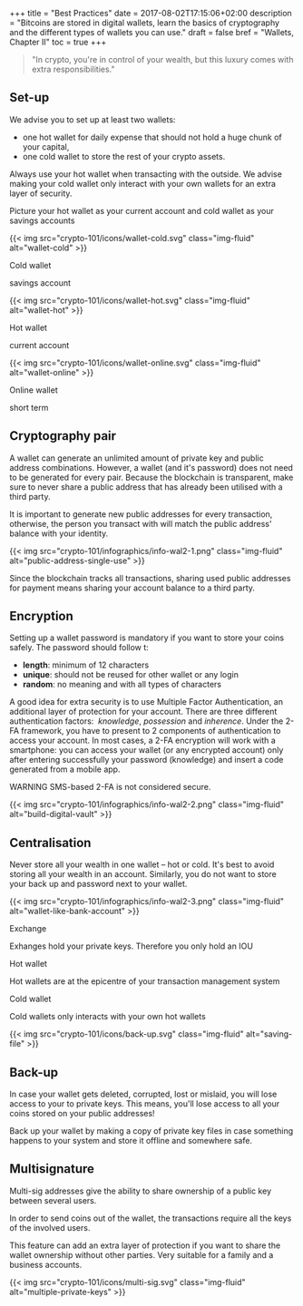 +++
title = "Best Practices"
date = 2017-08-02T17:15:06+02:00
description = "Bitcoins are stored in digital wallets, learn the basics of cryptography and the different types of wallets you can use."
draft = false
bref = "Wallets, Chapter II"
toc = true
+++


<blockquote>
<p>"In crypto, you're in control of your wealth, but this luxury comes with extra responsibilities."</p>
</blockquote>


## Set-up



We advise you to set up at least two wallets:

* one hot wallet for daily expense that should not hold a huge chunk of your capital,
* one cold wallet to store the rest of your crypto assets.

Always use your hot wallet when transacting with the outside. We advise making your cold wallet only interact with your own wallets for an extra layer of security.

Picture your hot wallet as your current account and cold wallet as your savings accounts




<div class="container my-4">
  <div class="row text-center">
    <div class="col">
     {{< img src="crypto-101/icons/wallet-cold.svg" class="img-fluid" alt="wallet-cold" >}}
     <p class="font-weight-bold mt-2">Cold wallet</p>
     <p class="small text">savings account</p>
    </div>
    <div class="col">
      {{< img src="crypto-101/icons/wallet-hot.svg" class="img-fluid" alt="wallet-hot" >}}
      <p class="font-weight-bold mt-2">Hot wallet</p>
      <p class="small text">current account</p>
    </div>
    <div class="col">
      {{< img src="crypto-101/icons/wallet-online.svg" class="img-fluid" alt="wallet-online" >}}
      <p class="font-weight-bold mt-2">Online wallet</p>
      <p class="small text">short term</p>
    </div>
  </div>
</div>






## Cryptography pair




A wallet can generate an unlimited amount of private key and public address combinations. However, a wallet (and it's password) does not need to be generated for every pair. Because the blockchain is transparent, make sure to never share a public address that has already been utilised with a third party.

It is important to generate new public addresses for every transaction, otherwise, the person you transact with will match the public address' balance with your identity.



{{< img src="crypto-101/infographics/info-wal2-1.png" class="img-fluid" alt="public-address-single-use" >}}


Since the blockchain tracks all transactions, sharing used public addresses for payment means sharing your account balance to a third party.





## Encryption



Setting up a wallet password is mandatory if you want to store your coins safely. The password should follow t:

* **length**: minimum of 12 characters
* **unique**: should not be reused for other wallet or any login
* **random**: no meaning and with all types of characters

A good idea for extra security is to use Multiple Factor Authentication, an additional layer of protection for your account. There are three different authentication factors:  _knowledge_, _possession_ and _inherence_. 
Under the 2-FA framework, you have to present to 2 components of authentication to access your account.
In most cases, a 2-FA encryption will work with a smartphone: you can access your wallet (or any encrypted account) only after entering successfully your password (knowledge) and insert a code generated from a mobile app.

WARNING SMS-based 2-FA is not considered secure.



{{< img src="crypto-101/infographics/info-wal2-2.png" class="img-fluid" alt="build-digital-vault" >}}





## Centralisation




Never store all your wealth in one wallet – hot or cold. It's best to avoid storing all your wealth in an account.
Similarly, you do not want to store your back up and password next to your wallet.


{{< img src="crypto-101/infographics/info-wal2-3.png" class="img-fluid" alt="wallet-like-bank-account" >}}


<div class="container my-4">
  <div class="row text-center">
    <div class="col">
     <p class="font-weight-bold mt-2">Exchange</p>
     <p class="small">Exhanges hold your private keys. Therefore you only hold an IOU</p>
    </div>
    <div class="col">
      <p class="font-weight-bold mt-2">Hot wallet</p>
      <p class="small">Hot wallets are at the epicentre of your transaction management system</p>
    </div>
    <div class="col">
      <p class="font-weight-bold mt-2">Cold wallet</p>
      <p class="small">Cold wallets only interacts with your own hot wallets</p>
   </div>
  </div>
</div>






<div class="container my-4">
  <div class="row">
    <div class="col col-sm-6 col-md-4 text-center">
     {{< img src="crypto-101/icons/back-up.svg" class="img-fluid" alt="saving-file" >}}
    </div>
    <div class="col col-sm-6 col-md-8 text-left">
    <h2>Back-up</h2>
      <p>In case your wallet gets deleted, corrupted, lost or mislaid, you will lose access to your to private keys. This means, you'll lose access to all your coins stored on your public addresses! </p>
      <p>Back up your wallet by making a copy of private key files in case something happens to your system and store it offline and somewhere safe.</p>
    </div>
  </div>
</div>









<div class="container my-4">
  <div class="row">
    <div class="col col-sm-6 col-md-8 text-left">
    <h2>Multisignature</h2>
     <p>Multi-sig addresses give the ability to share ownership of a public key between several users. 
     <p>In order to send coins out of the wallet, the transactions require all the keys of the involved users.
     <p>This feature can add an extra layer of protection if you want to share the wallet ownership without other parties. 
     Very suitable for a family and a business accounts.</p>
    </div>
    <div class="col col-sm-6 col-md-4 text-center">
      {{< img src="crypto-101/icons/multi-sig.svg" class="img-fluid" alt="multiple-private-keys" >}}
    </div>
  </div>
</div>

